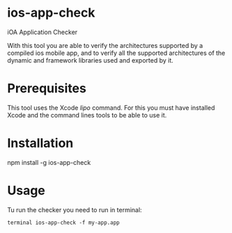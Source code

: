 # ios-app-check
iOA Application Checker

With this tool you are able to verify the architectures supported by a compiled ios mobile app, and to verify all the supported architectures of the dynamic and framework libraries used and exported by it.



# Prerequisites
This tool uses the Xcode *lipo* command. For this you must have installed Xcode and the command lines tools to be able to use it.

# Installation
npm install -g ios-app-check

# Usage

Tu run the checker you need to run in terminal:

``terminal
ios-app-check -f my-app.app
``




